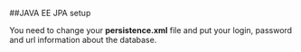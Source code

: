 ##JAVA EE JPA setup

You need to change your **persistence.xml** file and put your login, password and url information about the database.